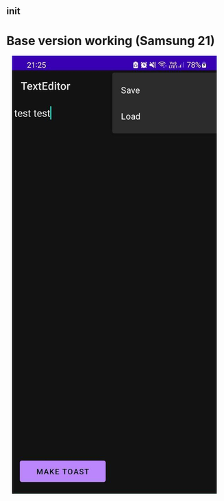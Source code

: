## init
# Base version working (Samsung 21)

<div align="center">
	<div>
		<img src="img/Base.jpg" alt="Base">
	</div>
</div>